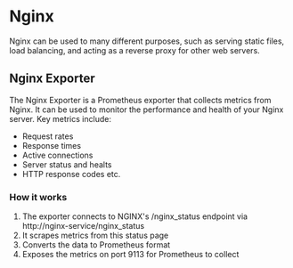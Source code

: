 # Nginx

Nginx can be used to many different purposes, such as serving static files, load balancing, and acting as a reverse proxy for other web servers.

## Nginx Exporter

The Nginx Exporter is a Prometheus exporter that collects metrics from Nginx. It can be used to monitor the performance and health of your Nginx server. Key metrics include:
- Request rates
- Response times
- Active connections
- Server status and healts
- HTTP response codes
etc.

### How it works

1. The exporter connects to NGINX's /nginx_status endpoint via http://nginx-service/nginx_status
2. It scrapes metrics from this status page
3. Converts the data to Prometheus format
4. Exposes the metrics on port 9113 for Prometheus to collect
